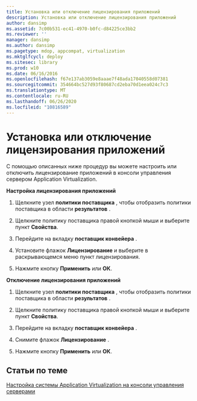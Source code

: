 ```yaml
---
title: Установка или отключение лицензирования приложений
description: Установка или отключение лицензирования приложений
author: dansimp
ms.assetid: 7c00b531-ec41-4970-b0fc-d84225ce3bb2
ms.reviewer: ''
manager: dansimp
ms.author: dansimp
ms.pagetype: mdop, appcompat, virtualization
ms.mktglfcycl: deploy
ms.sitesec: library
ms.prod: w10
ms.date: 06/16/2016
ms.openlocfilehash: f67e137ab3059e8aaae7f48ada17040558d07381
ms.sourcegitcommit: 354664bc527d93f80687cd2eba70d1eea024c7c3
ms.translationtype: MT
ms.contentlocale: ru-RU
ms.lasthandoff: 06/26/2020
ms.locfileid: "10816589"
---
```

# Установка или отключение лицензирования приложений


С помощью описанных ниже процедур вы можете настроить или отключить лицензирование приложений в консоли управления сервером Application Virtualization.

**Настройка лицензирования приложений**

1.  Щелкните узел **политики поставщика** , чтобы отобразить политики поставщика в области **результатов** .

2.  Щелкните политику поставщика правой кнопкой мыши и выберите пункт **Свойства**.

3.  Перейдите на вкладку **поставщик конвейера** .

4.  Установите флажок **Лицензирование** и выберите в раскрывающемся меню пункт лицензирования.

5.  Нажмите кнопку **Применить** или **ОК**.

**Отключение лицензирования приложений**

1.  Щелкните узел **политики поставщика** , чтобы отобразить политики поставщика в области **результатов** .

2.  Щелкните политику поставщика правой кнопкой мыши и выберите пункт **Свойства**.

3.  Перейдите на вкладку **поставщик конвейера** .

4.  Снимите флажок **Лицензирование** .

5.  Нажмите кнопку **Применить** или **ОК**.

## Статьи по теме


[Настройка системы Application Virtualization на консоли управления серверами](how-to-customize-an-application-virtualization-system-in-the-server-management-console.md)

 

 





